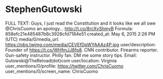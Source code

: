 # StephenGutowski

FULL TEXT: Guys, I just read the Constitution and it looks like we all owe @ChrisCuomo an apology... http://t.co/8rcXvShmyB
Formula: 858efc21e485487b8c3928cfd7184e51
created_at: May 6, 2015 2:26 PM (UTC)
media/0/media_url: https://pbs.twimg.com/media/CEVEfDpWYAAAz4P.jpg
user/description: Founder of https://t.co/WHfmJJ8fp8.
CNN contributor.
Firearms reporter. Gun-safety instructor. Philly fan.
DM me some story tips.
Email: Gutowski@TheReload(dot)com
user/location: Virginia
user_mentions/0/profile: https://twitter.com/ChrisCuomo
user_mentions/0/screen_name: ChrisCuomo